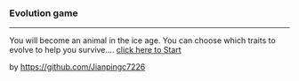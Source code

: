 ### Evolution game
---
You will become an animal in the ice age. You can choose which traits to evolve to help you survive....
[click here to Start](home.md)

by https://github.com/Jianpingc7226
